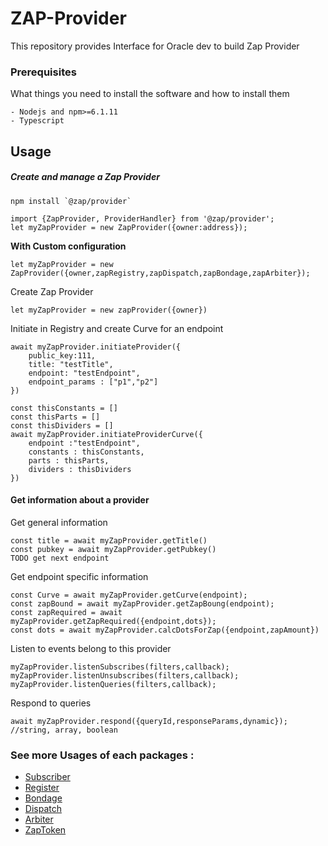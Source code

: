 # ZAP-Provider

This repository provides Interface for Oracle dev to build Zap Provider

### Prerequisites

What things you need to install the software and how to install them

```
- Nodejs and npm>=6.1.11
- Typescript
```


## Usage
##### Create and manage a Zap Provider
```
npm install `@zap/provider`
```
```
import {ZapProvider, ProviderHandler} from '@zap/provider';
let myZapProvider = new ZapProvider({owner:address});
```
**With Custom configuration**
```
let myZapProvider = new ZapProvider({owner,zapRegistry,zapDispatch,zapBondage,zapArbiter});
```


Create Zap Provider
```
let myZapProvider = new zapProvider({owner})
```

Initiate in Registry and create Curve for an endpoint
```
await myZapProvider.initiateProvider({
    public_key:111,
    title: "testTitle",
    endpoint: "testEndpoint",
    endpoint_params : ["p1","p2"]
})

const thisConstants = []
const thisParts = []
const thisDividers = []
await myZapProvider.initiateProviderCurve({
    endpoint :"testEndpoint",
    constants : thisConstants,
    parts : thisParts,
    dividers : thisDividers
})
```

#### Get information about a provider

Get general information
```
const title = await myZapProvider.getTitle()
const pubkey = await myZapProvider.getPubkey()
TODO get next endpoint
```
Get endpoint specific information
```
const Curve = await myZapProvider.getCurve(endpoint);
const zapBound = await myZapProvider.getZapBoung(endpoint);
const zapRequired = await myZapProvider.getZapRequired({endpoint,dots});
const dots = await myZapProvider.calcDotsForZap({endpoint,zapAmount})
```
Listen to events belong to this provider
```
myZapProvider.listenSubscribes(filters,callback);
myZapProvider.listenUnsubscribes(filters,callback);
myZapProvider.listenQueries(filters,callback);
```
Respond to queries
```
await myZapProvider.respond({queryId,responseParams,dynamic}); //string, array, boolean
```



### See more Usages of each packages :
* [Subscriber](https://github.com/zapproject/Zap-monorepo/tree/master/packages/Subscriber/README.md)
* [Register](https://github.com/zapproject/Zap-monorepo/tree/master/packages/Register/README.md)
* [Bondage](https://github.com/zapproject/Zap-monorepo/tree/master/packages/Bondage/README.md)
* [Dispatch](https://github.com/zapproject/Zap-monorepo/tree/master/packages/Dispatch/README.md)
* [Arbiter](https://github.com/zapproject/Zap-monorepo/tree/master/packages/Arbiter/README.md)
* [ZapToken](https://github.com/zapproject/Zap-monorepo/tree/master/packages/ZapToken/README.md)

